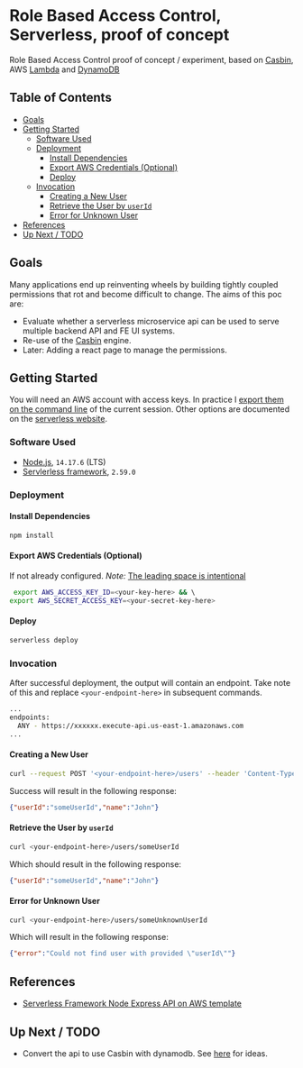# Role Based Access Control, Serverless, proof of concept <!-- omit in toc -->

Role Based Access Control proof of concept / experiment, based on [Casbin](https://casbin.org/), AWS [Lambda](https://aws.amazon.com/lambda/) and [DynamoDB](https://aws.amazon.com/dynamodb/)

## Table of Contents  <!-- omit in toc -->

- [Goals](#goals)
- [Getting Started](#getting-started)
  - [Software Used](#software-used)
  - [Deployment](#deployment)
    - [Install Dependencies](#install-dependencies)
    - [Export AWS Credentials (Optional)](#export-aws-credentials-optional)
    - [Deploy](#deploy)
  - [Invocation](#invocation)
    - [Creating a New User](#creating-a-new-user)
    - [Retrieve the User by `userId`](#retrieve-the-user-by-userid)
    - [Error for Unknown User](#error-for-unknown-user)
- [References](#references)
- [Up Next / TODO](#up-next--todo)

## Goals

Many applications end up reinventing wheels by building tightly coupled permissions that rot and become difficult to change. The aims of this poc are:

- Evaluate whether a serverless microservice api can be used to serve multiple backend API and FE UI systems.
- Re-use of the [Casbin](https://casbin.org/) engine.
- Later: Adding a react page to manage the permissions.

## Getting Started

You will need an AWS account with access keys. In practice I [export them on the command line](#export-aws-credentials-optional) of the current session. Other options are documented on the [serverless website](https://www.serverless.com/framework/docs/providers/aws/guide/credentials/).

### Software Used

- [Node.js](https://nodejs.org/en/), `14.17.6` (LTS)
- [Servlerless framework](https://www.serverless.com/), `2.59.0`

### Deployment

#### Install Dependencies

```bash
npm install
```

#### Export AWS Credentials (Optional)

If not already configured. _Note:_ [The leading space is intentional](https://stackoverflow.com/questions/6475524/do-i-prevent-commands-from-showing-up-in-bash-history)

```bash
 export AWS_ACCESS_KEY_ID=<your-key-here> && \ 
export AWS_SECRET_ACCESS_KEY=<your-secret-key-here>
```

#### Deploy

```bash
serverless deploy
```

### Invocation

After successful deployment, the output will contain an endpoint. Take note of this and replace `<your-endpoint-here>` in subsequent commands.

```bash
...
endpoints:
  ANY - https://xxxxxx.execute-api.us-east-1.amazonaws.com
...
```

#### Creating a New User

```bash
curl --request POST '<your-endpoint-here>/users' --header 'Content-Type: application/json' --data-raw {"name": "John", "userId": "someUserId"}'
```

Success will result in the following response:

```json
{"userId":"someUserId","name":"John"}
```

#### Retrieve the User by `userId`

 ```bash
 curl <your-endpoint-here>/users/someUserId
 ```

Which should result in the following response:

```json
{"userId":"someUserId","name":"John"}
```

#### Error for Unknown User

 ```bash
 curl <your-endpoint-here>/users/someUnknownUserId
 ```

 Which will result in the following response:

 ```json
 {"error":"Could not find user with provided \"userId\""}
 ```

## References

- [Serverless Framework Node Express API on AWS template](https://github.com/serverless/examples/tree/master/aws-node-express-dynamodb-api)

## Up Next / TODO

- Convert the api to use Casbin with dynamodb. See [here](https://www.nearform.com/blog/access-control-node-js-fastify-and-casbin/) for ideas.
